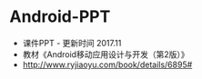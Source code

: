 # Android-PPT
- 课件PPT - 更新时间 2017.11
- 教材《Android移动应用设计与开发（第2版）》
- http://www.ryjiaoyu.com/book/details/6895#
